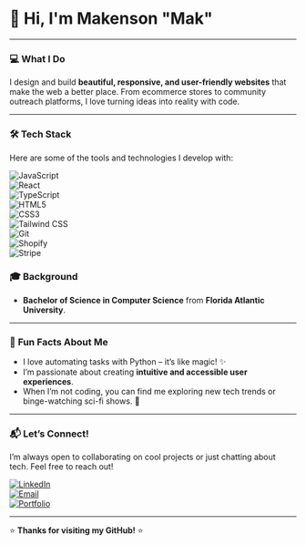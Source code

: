 # 👋 Hi, I'm Makenson "Mak"  
  
---

### 💻 **What I Do**  
I design and build **beautiful, responsive, and user-friendly websites** that make the web a better place. From ecommerce stores to community outreach platforms, I love turning ideas into reality with code.  

---

### 🛠️ **Tech Stack**  
Here are some of the tools and technologies I develop with:  
 
  ![JavaScript](https://img.shields.io/badge/-JavaScript-F7DF1E?style=flat&logo=javascript&logoColor=black)  
  ![React](https://img.shields.io/badge/-React-61DAFB?style=flat&logo=react&logoColor=black)  
  ![TypeScript](https://img.shields.io/badge/-TypeScript-3178C6?style=flat&logo=typescript&logoColor=white)  
  ![HTML5](https://img.shields.io/badge/-HTML5-E34F26?style=flat&logo=html5&logoColor=white)  
  ![CSS3](https://img.shields.io/badge/-CSS3-1572B6?style=flat&logo=css3&logoColor=white)  
  ![Tailwind CSS](https://img.shields.io/badge/-Tailwind_CSS-06B6D4?style=flat&logo=tailwind-css&logoColor=white)   
  ![Git](https://img.shields.io/badge/-Git-F05032?style=flat&logo=git&logoColor=white)  
  ![Shopify](https://img.shields.io/badge/-Shopify-7AB55C?style=flat&logo=shopify&logoColor=white)  
  ![Stripe](https://img.shields.io/badge/-Stripe-008CDD?style=flat&logo=stripe&logoColor=white)  

### 🎓 **Background**  
- **Bachelor of Science in Computer Science** from **Florida Atlantic University**.    

---

### 🎨 **Fun Facts About Me**  
- I love automating tasks with Python – it’s like magic! ✨  
- I’m passionate about creating **intuitive and accessible user experiences**.  
- When I’m not coding, you can find me exploring new tech trends or binge-watching sci-fi shows. 🚀  

---

### 📬 **Let’s Connect!**  
I’m always open to collaborating on cool projects or just chatting about tech. Feel free to reach out!  

[![LinkedIn](https://img.shields.io/badge/-LinkedIn-0A66C2?style=flat&logo=linkedin&logoColor=white)](https://www.linkedin.com/in/makenson-noel/)  
[![Email](https://img.shields.io/badge/-Email-D14836?style=flat&logo=gmail&logoColor=white)](mailto:makensoninoel@gmail.com)  
[![Portfolio](https://img.shields.io/badge/-Portfolio-FF7139?style=flat&logo=firefox&logoColor=white)](https://www.makenson.com/)  

---

⭐ **Thanks for visiting my GitHub!** ⭐  
